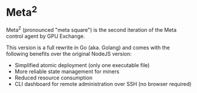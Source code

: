 # Meta<sup>2</sup>

Meta<sup>2</sup> (pronounced "meta square") is the second iteration of the Meta control agent by GPU Exchange.

This version is a full rewrite in Go (aka. Golang) and comes with the following benefits over the original NodeJS version:

* Simplified atomic deployment (only one executable file)
* More reliable state management for miners
* Reduced resource consumption
* CLI dashboard for remote administration over SSH (no browser required)
